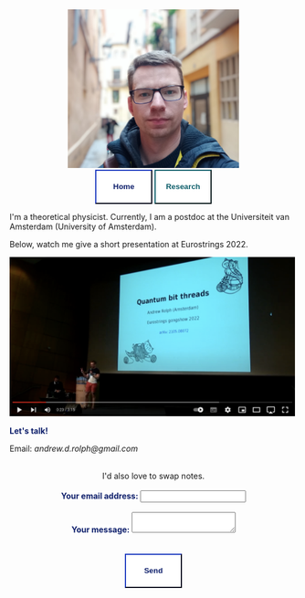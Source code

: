 <div align='center'>
   <img src="pics/andrew.jpg" alt="Andrew" width=300px height=auto><br/>
</div>


<div class="topnav" align=center>
  <a href="https://andrewrolph.github.io">
    <button style="height:60px;width:100px;color:#0e1f6b; font-weight:bold; border-color:#0e1f6b; background-color:White">Home</button></a>
  <a href="https://andrewrolph.github.io/projects.html">
    <button style="height:60px;width:100px;color:#0f5f6b; font-weight:bold; border-color:#0f5f6b; background-color:White">Research</button></a>
</div>
         

I'm a theoretical physicist. Currently, I am a postdoc at the Universiteit van Amsterdam (University of Amsterdam). <br/>

Below, watch me give a short presentation at Eurostrings 2022.

[<img alt="Gong Show" width="500px" src="pics/gongshow.png" />](https://www.youtube.com/watch?v=eoCT7cAOGgo&feature=youtu.be)


<span style="color:#0e1f6b">**Let's talk!**</span>
<br>

  
Email: _andrew.d.rolph@gmail.com_

<div align='center'>
<br>
I'd also love to swap notes.
<br>
<br>
<form
  action="https://formspree.io/f/mwkypbvd"
  method="POST"
>
  <label style="height:60px;width:auto;color:#0e1f6b; font-weight:bold; border-color:#179965; background-color:White">
    Your email address:
    <input type="email" name="_replyto">
  </label>
  <br>
  <br>

  <label style="height:60px;width:auto;color:#0e1f6b; font-weight:bold; border-color:#179965; background-color:White">
    Your message:
    <textarea name="message"></textarea>
  </label>
  <!-- your other form fields go here -->
  <br>
  <br>
  <br>
  <button type="submit" style="height:60px;width:100px;color:#0e1f6b; font-weight:bold; border-color:#0e1f6b; background-color:White">Send</button>
</form>
</div>
